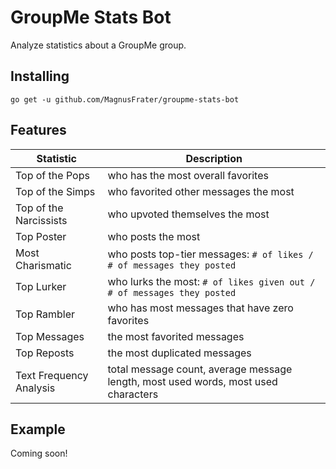 # GroupMe Stats Bot

Analyze statistics about a GroupMe group.

## Installing

`go get -u github.com/MagnusFrater/groupme-stats-bot`

## Features

| Statistic               | Description                                                                        |
| ----------------------- | ---------------------------------------------------------------------------------- |
| Top of the Pops         | who has the most overall favorites                                                 |
| Top of the Simps        | who favorited other messages the most                                              |
| Top of the Narcissists  | who upvoted themselves the most                                                    |
| Top Poster              | who posts the most                                                                 |
| Most Charismatic        | who posts top-tier messages: `# of likes / # of messages they posted`              |
| Top Lurker              | who lurks the most: `# of likes given out / # of messages they posted`             |
| Top Rambler             | who has most messages that have zero favorites                                     |
| Top Messages            | the most favorited messages                                                        |
| Top Reposts             | the most duplicated messages                                                       |
| Text Frequency Analysis | total message count, average message length, most used words, most used characters |

## Example

Coming soon!
